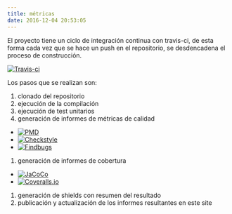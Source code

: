 ```yaml
---
title: métricas
date: 2016-12-04 20:53:05
---
```


El proyecto tiene un ciclo de integración continua con travis-ci, de esta forma cada vez que se hace un push en el repositorio, se desdencadena el proceso de construcción. 

[![Travis-ci](https://travis-ci.org/pro-gen/progen.svg?branch=master)](https://travis-ci.org/pro-gen/progen)

Los pasos que se realizan son:

1. clonado del repositorio
1. ejecución de la compilación
1. ejecución de test unitarios
1. generación de informes de métricas de calidad
  * [![PMD](http://pro-gen.github.io/pmd.svg)](http://pro-gen.github.io/reports-mvn/pmd.html)
  * [![Checkstyle](http://pro-gen.github.io/checkstyle.svg)](http://pro-gen.github.io/reports-mvn/checkstyle.html)
  * [![Findbugs](http://pro-gen.github.io/findbugs.svg)](http://pro-gen.github.io/reports-mvn/findbugs.html)
1. generación de informes de cobertura 
  * [![JaCoCo](https://img.shields.io/badge/JaCoCo-√-brightgreen.svg)](https://pro-gen.github.io/reports-mvn/jacoco/)
  * [![Coveralls.io](https://coveralls.io/repos/pro-gen/progen/badge.svg?branch=master)](https://coveralls.io/r/pro-gen/progen?branch=master)
1. generación de shields con resumen del resultado
1. publicación y actualización de los informes resultantes en este site






